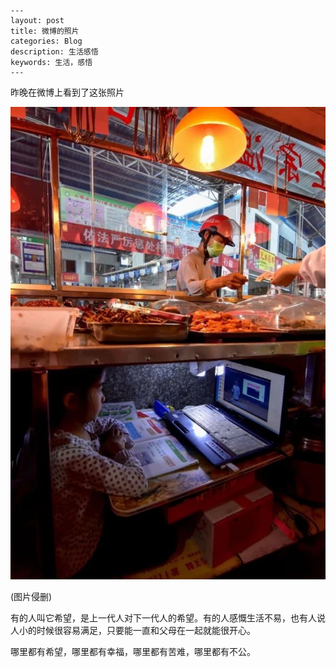 ```
---
layout: post
title: 微博的照片
categories: Blog
description: 生活感悟
keywords: 生活，感悟
---
```

昨晚在微博上看到了这张照片

![图片](/images/posts/blog/blog_1.jpg)

(图片侵删)

有的人叫它希望，是上一代人对下一代人的希望。有的人感慨生活不易，也有人说人小的时候很容易满足，只要能一直和父母在一起就能很开心。

哪里都有希望，哪里都有幸福，哪里都有苦难，哪里都有不公。